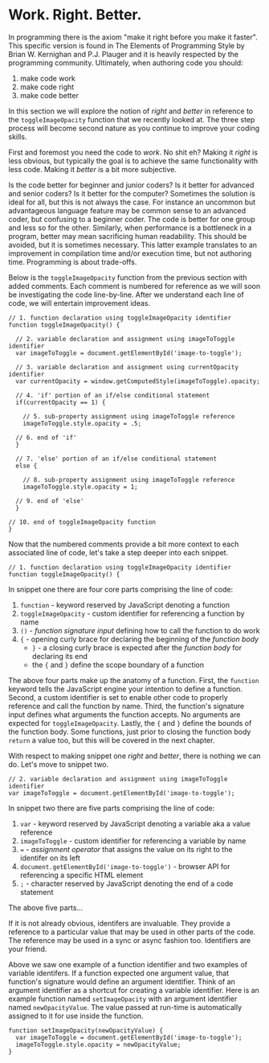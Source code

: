 # Work. Right. Better.

In programming there is the axiom "make it right before you make it faster". This specific version is found in The Elements of Programming Style by Brian W. Kernighan and P.J. Plauger and it is heavily respected by the programming community. Ultimately, when authoring code you should:

1. make code work
2. make code right
3. make code better

In this section we will explore the notion of *right* and *better* in reference to the `toggleImageOpacity` function that we recently looked at. The three step process will become second nature as you continue to improve your coding skills.

First and foremost you need the code to *work*. No shit eh? Making it *right* is less obvious, but typically the goal is to achieve the same functionality with less code. Making it *better* is a bit more subjective.

Is the code better for beginner and junior coders? Is it better for advanced and senior coders? Is it better for the computer? Sometimes the solution is ideal for all, but this is not always the case. For instance an uncommon but advantageous language feature may be common sense to an advanced coder, but confusing to a beginner coder. The code is better for one group and less so for the other. Similarly, when performance is a bottleneck in a program, better may mean sacrificing human readability. This should be avoided, but it is sometimes necessary. This latter example translates to an improvement in compilation time and/or execution time, but not authoring time. Programming is about trade-offs.

Below is the `toggleImageOpacity` function from the previous section with added comments. Each comment is numbered for reference as we will soon be investigating the code line-by-line. After we understand each line of code, we will entertain improvement ideas.

```
// 1. function declaration using toggleImageOpacity identifier
function toggleImageOpacity() {

  // 2. variable declaration and assignment using imageToToggle identifier
  var imageToToggle = document.getElementById('image-to-toggle');
  
  // 3. variable declaration and assignment using currentOpacity identifier
  var currentOpacity = window.getComputedStyle(imageToToggle).opacity;
  
  // 4. 'if' portion of an if/else conditional statement
  if(currentOpacity == 1) {
  
    // 5. sub-property assignment using imageToToggle reference
    imageToToggle.style.opacity = .5;
  
  // 6. end of 'if'
  }
  
  // 7. 'else' portion of an if/else conditional statement
  else {
  
    // 8. sub-property assignment using imageToToggle reference
    imageToToggle.style.opacity = 1;
  
  // 9. end of 'else' 
  }

// 10. end of toggleImageOpacity function
}
```

Now that the numbered comments provide a bit more context to each associated line of code, let's take a step deeper into each snippet.

```
// 1. function declaration using toggleImageOpacity identifier
function toggleImageOpacity() {
```

In snippet one there are four core parts comprising the line of code:
1. `function` - keyword reserved by JavaScript denoting a function
2. `toggleImageOpacity` - custom identifier for referencing a function by name
3. `()` - *function signature input* defining how to call the function to do work
4. `{` - opening curly brace for declaring the beginning of the *function body*
    - `}` - a closing curly brace is expected after the *function body* for declaring its end
    - the `{` and `}` define the scope boundary of a function

The above four parts make up the anatomy of a function. First, the `function` keyword tells the JavaScript engine your intention to define a function. Second, a custom identifier is set to enable other code to properly reference and call the function by name. Third, the function's signature input defines what arguments the function accepts. No arguments are expected for `toggleImageOpacity`. Lastly, the `{` and `}` define the bounds of the function body. Some functions, just prior to closing the function body `return` a value too, but this will be covered in the next chapter. 

With respect to making snippet one *right* and *better*, there is nothing we can do. Let's move to snippet two.

```
// 2. variable declaration and assignment using imageToToggle identifier
var imageToToggle = document.getElementById('image-to-toggle');
```

In snippet two there are five parts comprising the line of code:
1. `var` - keyword reserved by JavaScript denoting a variable aka a value reference
2. `imageToToggle` - custom identifier for referencing a variable by name
3. `=` - *assignment operator* that assigns the value on its right to the identifer on its left
4. `document.getElementById('image-to-toggle')` - browser API for referencing a specific HTML element
5. `;` - character reserved by JavaScript denoting the end of a code statement

The above five parts...

If it is not already obvious, identifers are invaluable. They provide a reference to a particular value that may be used in other parts of the code. The reference may be used in a sync or async fashion too. Identifiers are your friend.

Above we saw one example of a function identifier and two examples of variable identifers. If a function expected one argument value, that function's signature would define an argument identifier. Think of an argument identifier as a shortcut for creating a variable identifier. Here is an example function named `setImageOpacity` with an argument identifier named `newOpacityValue`. The value passed at run-time is automatically assigned to it for use inside the function.

```
function setImageOpacity(newOpacityValue) {
  var imageToToggle = document.getElementById('image-to-toggle');
  imageToToggle.style.opacity = newOpacityValue;
}
```
